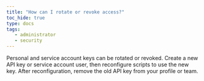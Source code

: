 ```yaml
---
title: "How can I rotate or revoke access?"
toc_hide: true
type: docs
tags:
   - administrator
   - security
---
```

Personal and service account keys can be rotated or revoked. Create a new API key or service account user, then reconfigure scripts to use the new key. After reconfiguration, remove the old API key from your profile or team.